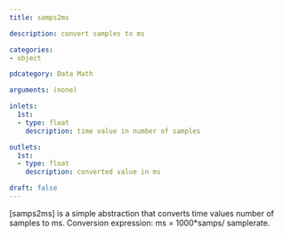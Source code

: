 ```yaml
---
title: samps2ms

description: convert samples to ms

categories:
- object

pdcategory: Data Math

arguments: (none)

inlets:
  1st:
  - type: float
    description: time value in number of samples

outlets:
  1st:
  - type: float
    description: converted value in ms

draft: false
---
```


[samps2ms] is a simple abstraction that converts time values number of samples to ms. Conversion expression: ms = 1000*samps/ samplerate.
